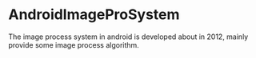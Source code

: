 AndroidImageProSystem
=====================
The image process system in android is developed about in 2012, mainly provide some image process algorithm.
